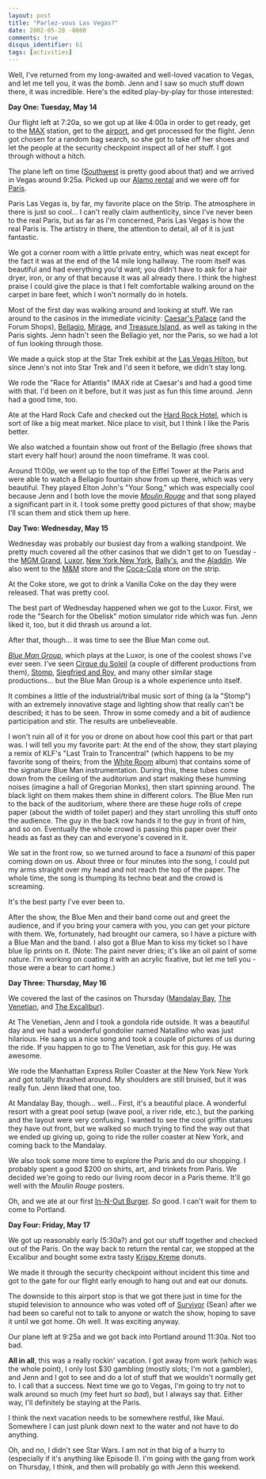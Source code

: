 ```yaml
---
layout: post
title: "Parlez-vous Las Vegas?"
date: 2002-05-20 -0800
comments: true
disqus_identifier: 61
tags: [activities]
---
```

Well, I've returned from my long-awaited and well-loved vacation to
Vegas, and let me tell you, it was *the bomb*. Jenn and I saw so much
stuff down there, it was incredible. Here's the edited play-by-play for
those interested:

 **Day One: Tuesday, May 14**

 Our flight left at 7:20a, so we got up at like 4:00a in order to get
ready, get to the [MAX](http://www.tri-met.org/max/index.htm) station,
get to the [airport](http://www.flypdx.com/), and get processed for the
flight. Jenn got chosen for a random bag search, so she got to take off
her shoes and let the people at the security checkpoint inspect all of
her stuff. I got through without a hitch.

 The plane left on time ([Southwest](http://www.iflyswa.com/) is pretty
good about that) and we arrived in Vegas around 9:25a. Picked up our
[Alamo rental](http://www.alamo.com/) and we were off for
[Paris](http://www.parislv.com/).

 Paris Las Vegas is, by far, my favorite place on the Strip. The
atmosphere in there is just so cool... I can't really claim
authenticity, since I've never been to the real Paris, but as far as I'm
concerned, Paris Las Vegas is how the real Paris is. The artistry in
there, the attention to detail, all of it is just fantastic.

 We got a corner room with a little private entry, which was neat except
for the fact it was at the end of the 14 mile long hallway. The room
itself was beautiful and had everything you'd want; you didn't have to
ask for a hair dryer, iron, or any of that because it was all already
there. I think the highest praise I could give the place is that I felt
comfortable walking around on the carpet in bare feet, which I won't
normally do in hotels.

 Most of the first day was walking around and looking at stuff. We ran
around to the casinos in the immediate vicinity: [Caesar's
Palace](http://www.caesarspalace.com/) (and the Forum Shops),
[Bellagio](http://www.bellagiolasvegas.com/),
[Mirage](http://www.themirage.com/), and [Treasure
Island](http://www.treasureisland.com/), as well as taking in the Paris
sights. Jenn hadn't seen the Bellagio yet, nor the Paris, so we had a
lot of fun looking through those.

 We made a quick stop at the Star Trek exhibit at the [Las Vegas
Hilton](http://www.lv-hilton.com/), but since Jenn's not into Star Trek
and I'd seen it before, we didn't stay long.

 We rode the "Race for Atlantis" IMAX ride at Caesar's and had a good
time with that. I'd been on it before, but it was just as fun this time
around. Jenn had a good time, too.

 Ate at the Hard Rock Cafe and checked out the [Hard Rock
Hotel](http://www.hardrockhotel.com/), which is sort of like a big meat
market. Nice place to visit, but I think I like the Paris better.

 We also watched a fountain show out front of the Bellagio (free shows
that start every half hour) around the noon timeframe. It was cool.

 Around 11:00p, we went up to the top of the Eiffel Tower at the Paris
and were able to watch a Bellagio fountain show from up there, which was
very beautiful. They played Elton John's "Your Song," which was
especially cool because Jenn and I both love the movie *[Moulin
Rouge](http://www.amazon.com/exec/obidos/ASIN/B00005QZ7U/mhsvortex)* and
that song played a significant part in it. I took some pretty good
pictures of that show; maybe I'll scan them and stick them up here.

 **Day Two: Wednesday, May 15**

 Wednesday was probably our busiest day from a walking standpoint. We
pretty much covered all the other casinos that we didn't get to on
Tuesday - the [MGM Grand](http://www.mgmgrand.com/),
[Luxor](http://www.luxor.com), [New York New
York](http://www.nynyhotelcasino.com/),
[Bally's](http://www.ballyslv.com/), and the
[Aladdin](http://www.aladdincasino.com/). We also went to the
[M&M](http://www.mars.com/) store and the
[Coca-Cola](http://www.cocacola.com/) store on the strip.

 At the Coke store, we got to drink a Vanilla Coke on the day they were
released. That was pretty cool.

 The best part of Wednesday happened when we got to the Luxor. First, we
rode the "Search for the Obelisk" motion simulator ride which was fun.
Jenn liked it, too, but it did thrash us around a lot.

 After that, though... it was time to see the Blue Man come out.

 *[Blue Man Group](http://www.blueman.com)*, which plays at the Luxor,
is one of the coolest shows I've ever seen. I've seen [Cirque du
Soleil](http://www.cirquedusoleil.com/) (a couple of different
productions from them), [Stomp](http://www.stomponline.com/), [Siegfried
and Roy](http://www.mirage.com/pages/ent_seig.asp), and many other
similar stage productions... but the Blue Man Group is a whole
experience unto itself.

 It combines a little of the industrial/tribal music sort of thing (a la
"Stomp") with an extremely innovative stage and lighting show that
really can't be described; it has to be seen. Throw in some comedy and a
bit of audience participation and stir. The results are unbelieveable.

 I won't ruin all of it for you or drone on about how cool this part or
that part was. I will tell you my favorite part: At the end of the show,
they start playing a remix of KLF's "Last Train to Trancentral" (which
happens to be my favorite song of theirs; from the [White
Room](http://www.amazon.com/exec/obidos/ASIN/B000002VMN/mhsvortex)
album) that contains some of the signature Blue Man instrumentation.
During this, these tubes come down from the ceiling of the auditorium
and start making these humming noises (imagine a hall of Gregorian
Monks), then start spinning around. The black light on them makes them
shine in different colors. The Blue Men run to the back of the
auditorium, where there are these *huge* rolls of crepe paper (about the
width of toilet paper) and they start unrolling this stuff onto the
audience. The guy in the back row hands it to the guy in front of him,
and so on. Eventually the whole crowd is passing this paper over their
heads as fast as they can and everyone's covered in it.

 We sat in the front row, so we turned around to face a *tsunami* of
this paper coming down on us. About three or four minutes into the song,
I could put my arms straight over my head and not reach the top of the
paper. The whole time, the song is thumping its techno beat and the
crowd is screaming.

 It's the best party I've ever been to.

 After the show, the Blue Men and their band come out and greet the
audience, and if you bring your camera with you, you can get your
picture with them. We, fortunately, had brought our camera, so I have a
picture with a Blue Man and the band. I also got a Blue Man to kiss my
ticket so I have blue lip prints on it. (Note: The paint never dries;
it's like an oil paint of some nature. I'm working on coating it with an
acrylic fixative, but let me tell you - those were a bear to cart
home.)

 **Day Three: Thursday, May 16**

 We covered the last of the casinos on Thursday ([Mandalay
Bay](http://www.mandalaybay.com/), [The
Venetian](http://www.venetian.com/), and [The
Excalibur](http://www.excaliburlasvegas.com)).

 At The Venetian, Jenn and I took a gondola ride outside. It was a
beautiful day and we had a wonderful gondolier named Natallino who was
just hilarious. He sang us a nice song and took a couple of pictures of
us during the ride. If you happen to go to The Venetian, ask for this
guy. He was awesome.

 We rode the Manhattan Express Roller Coaster at the New York New York
and got totally thrashed around. My shoulders are still bruised, but it
was really fun. Jenn liked that one, too.

 At Mandalay Bay, though... well... First, it's a beautiful place. A
wonderful resort with a great pool setup (wave pool, a river ride,
etc.), but the parking and the layout were very confusing. I wanted to
see the cool griffin statues they have out front, but we walked so much
trying to find the way out that we ended up giving up, going to ride the
roller coaster at New York, and coming back to the Mandalay.

 We also took some more time to explore the Paris and do our shopping. I
probably spent a good $200 on shirts, art, and trinkets from Paris. We
decided we're going to redo our living room decor in a Paris theme.
It'll go well with the *Moulin Rouge* posters.

 Oh, and we ate at our first [In-N-Out
Burger](http://www.in-n-out.com/). *So* good. I can't wait for them to
come to Portland.

 **Day Four: Friday, May 17**

 We got up reasonably early (5:30a?) and got our stuff together and
checked out of the Paris. On the way back to return the rental car, we
stopped at the Excalibur and bought some extra tasty [Krispy
Kreme](http://www.krispykreme.com/) donuts.

 We made it through the security checkpoint without incident this time
and got to the gate for our flight early enough to hang out and eat our
donuts.

 The downside to this airport stop is that we got there just in time for
the stupid television to announce who was voted off of
[Survivor](http://www.cbs.com/primetime/survivor4/) (Sean) after we had
been so careful not to talk to anyone or watch the show, hoping to save
it until we got home. Oh well. It was exciting anyway.

 Our plane left at 9:25a and we got back into Portland around 11:30a.
Not too bad.

 **All in all**, this was a really rockin' vacation. I got away from
work (which was the whole point), I only lost $30 gambling (mostly
slots; I'm not a gambler), and Jenn and I got to see and do a lot of
stuff that we wouldn't normally get to. I call that a success. Next time
we go to Vegas, I'm going to try not to walk around so much (my feet
hurt *so bad*), but I always say that. Either way, I'll definitely be
staying at the Paris.

 I think the next vacation needs to be somewhere restful, like Maui.
Somewhere I can just plunk down next to the water and not have to do
anything.

 Oh, and *no*, I didn't see Star Wars. I am not in that big of a hurry
to (especially if it's anything like Episode I). I'm going with the gang
from work on Thursday, I think, and then will probably go with Jenn this
weekend.
